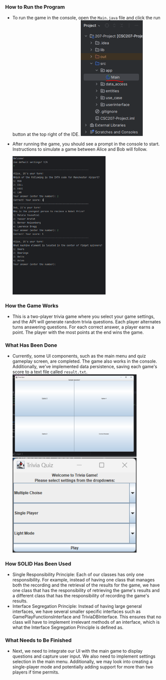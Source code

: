 ### How to Run the Program
- To run the game in the console, open the `Main.java` file and click the run button at the top right of the IDE.
  <img src="images/image1.PNG" alt="Image" width="200"/>
- After running the game, you should see a prompt in the console to start. Instructions to simulate a game between Alice and Bob will follow.
  
  <img src="images/image2.PNG" alt="Image" width="300"/>

### How the Game Works
- This is a two-player trivia game where you select your game settings, and the API will generate random trivia questions. Each player alternates turns answering questions. For each correct answer, a player earns a point. The player with the most points at the end wins the game.

### What Has Been Done
- Currently, some UI components, such as the main menu and quiz gameplay screen, are completed. The game also works in the console. Additionally, we’ve implemented data persistence, saving each game's score to a text file called `result.txt`.
  <img src="images/image3.png" alt="Image" width="400"/>
  <img src="images/image4.png" alt="Image" width="400"/>

### How SOLID Has Been Used
- Single Responsibility Principle: Each of our classes has only one responsibility. For example, instead of having one class that manages both the recording and the retrieval of the results for the game, we have one class that has the responsibility of retrieving the game's results and a different class that has the responsibility of recording the game's results.
- Interface Segregation Principle: Instead of having large general interfaces, we have several smaller specific interfaces such as GamePlayFunctionsInterface and TriviaDBInterface. This ensures that no class will have to implement irrelevant methods of an interface, which is what the Interface Segregation Principle is defined as. 
### What Needs to Be Finished
- Next, we need to integrate our UI with the main game to display questions and capture user input. We also need to implement settings selection in the main menu. Additionally, we may look into creating a single-player mode and potentially adding support for more than two players if time permits.
